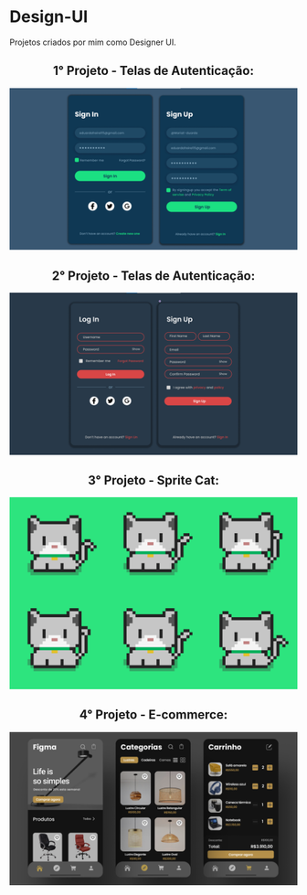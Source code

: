 # Design-UI
 Projetos criados por mim como Designer UI.

<div align="center">
 
 ## 1° Projeto - Telas de Autenticação:
<img width=600px src="https://github.com/MariaE-duarda/Imagens/blob/main/layout%20blue.png?raw=true">
 </div>

<div align="center">
 
 ## 2° Projeto - Telas de Autenticação:
<img width=600px src="https://github.com/MariaE-duarda/Imagens/blob/main/layout.png?raw=true">
 </div>
 
 <div align="center"> 
 
 ## 3° Projeto - Sprite Cat: 
 <img width=600px src="https://github.com/MariaE-duarda/Design-UI/blob/main/Projeto%2003%20-%20Sprite%208%20bits/Cat%20Frames.png?raw=true">
 </div>

<div align='center'>

## 4° Projeto - E-commerce: 
<img width=600px src='https://github.com/MariaE-duarda/Design-UI/blob/main/Projeto%2004%20-%20E-commerce%20gold/Tela0.png?raw=true'>
</div>
